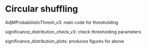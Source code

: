 # Circular shuffling

AdjMProbabilisticThresh_v3: main code for thresholding

significance_distribution_check_v3: check thresholding parameters

significance_distribution_plots: produces figures for above
